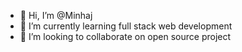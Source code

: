 - 👋 Hi, I’m @Minhaj
- 🌱 I’m currently learning full stack web development 
- 💞️ I’m looking to collaborate on open source project


<!---
Minhajh2o/Minhajh2o is a ✨ special ✨ repository because its `README.md` (this file) appears on your GitHub profile.
You can click the Preview link to take a look at your changes.
--->
